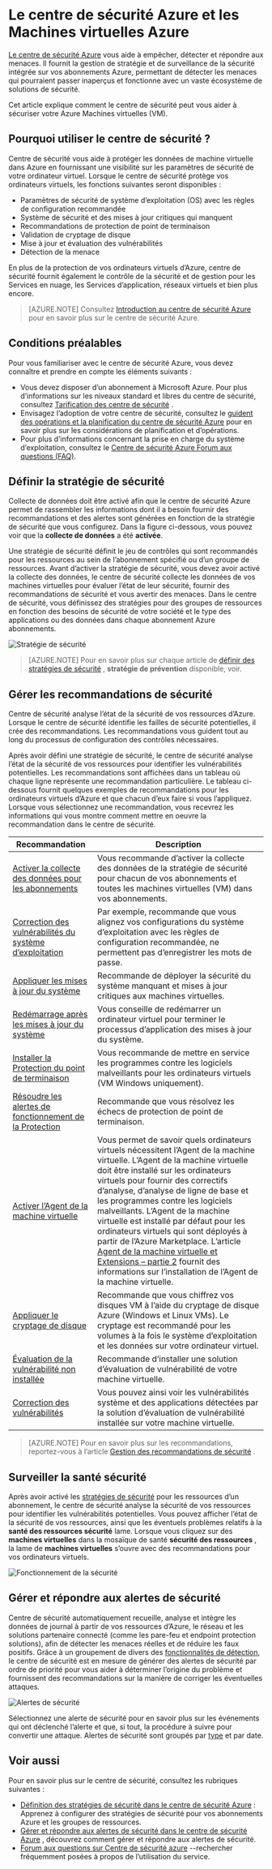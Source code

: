<properties
   pageTitle="Le centre de sécurité Azure et les Machines virtuelles Azure | Microsoft Azure"
   description="Ce document vous aide à comprendre comment le centre de sécurité Azure peut vous préserver des ordinateurs virtuels Azure."
   services="security-center"
   documentationCenter="na"
   authors="YuriDio"
   manager="swadhwa"
   editor=""/>

<tags
   ms.service="security-center"
   ms.devlang="na"
   ms.topic="hero-article"
   ms.tgt_pltfrm="na"
   ms.workload="na"
   ms.date="10/07/2016"
   ms.author="yurid"/>

# <a name="azure-security-center-and-azure-virtual-machines"></a>Le centre de sécurité Azure et les Machines virtuelles Azure

[Le centre de sécurité Azure](https://azure.microsoft.com/services/security-center/) vous aide à empêcher, détecter et répondre aux menaces. Il fournit la gestion de stratégie et de surveillance de la sécurité intégrée sur vos abonnements Azure, permettant de détecter les menaces qui pourraient passer inaperçus et fonctionne avec un vaste écosystème de solutions de sécurité.

Cet article explique comment le centre de sécurité peut vous aider à sécuriser votre Azure Machines virtuelles (VM).

## <a name="why-use-security-center"></a>Pourquoi utiliser le centre de sécurité ?

Centre de sécurité vous aide à protéger les données de machine virtuelle dans Azure en fournissant une visibilité sur les paramètres de sécurité de votre ordinateur virtuel. Lorsque le centre de sécurité protège vos ordinateurs virtuels, les fonctions suivantes seront disponibles :

- Paramètres de sécurité de système d’exploitation (OS) avec les règles de configuration recommandée
- Système de sécurité et des mises à jour critiques qui manquent
- Recommandations de protection de point de terminaison
- Validation de cryptage de disque
- Mise à jour et évaluation des vulnérabilités
- Détection de la menace

En plus de la protection de vos ordinateurs virtuels d’Azure, centre de sécurité fournit également le contrôle de la sécurité et de gestion pour les Services en nuage, les Services d’application, réseaux virtuels et bien plus encore. 

>[AZURE.NOTE] Consultez [Introduction au centre de sécurité Azure](security-center-intro.md) pour en savoir plus sur le centre de sécurité Azure.

## <a name="prerequisites"></a>Conditions préalables

Pour vous familiariser avec le centre de sécurité Azure, vous devez connaître et prendre en compte les éléments suivants :

- Vous devez disposer d’un abonnement à Microsoft Azure. Pour plus d’informations sur les niveaux standard et libres du centre de sécurité, consultez [Tarification des centre de sécurité](https://azure.microsoft.com/pricing/details/security-center/) .
- Envisagez l’adoption de votre centre de sécurité, consultez le [guident des opérations et la planification du centre de sécurité Azure](security-center-planning-and-operations-guide.md) pour en savoir plus sur les considérations de planification et d’opérations.
- Pour plus d’informations concernant la prise en charge du système d’exploitation, consultez le [Centre de sécurité Azure Forum aux questions (FAQ)](security-center-faq.md). 

## <a name="set-security-policy"></a>Définir la stratégie de sécurité

Collecte de données doit être activé afin que le centre de sécurité Azure permet de rassembler les informations dont il a besoin fournir des recommandations et des alertes sont générées en fonction de la stratégie de sécurité que vous configurez. Dans la figure ci-dessous, vous pouvez voir que la **collecte de données** a été **activée**.

Une stratégie de sécurité définit le jeu de contrôles qui sont recommandés pour les ressources au sein de l’abonnement spécifié ou d’un groupe de ressources. Avant d’activer la stratégie de sécurité, vous devez avoir activé la collecte des données, le centre de sécurité collecte les données de vos machines virtuelles pour évaluer l’état de leur sécurité, fournir des recommandations de sécurité et vous avertir des menaces. Dans le centre de sécurité, vous définissez des stratégies pour des groupes de ressources en fonction des besoins de sécurité de votre société et le type des applications ou des données dans chaque abonnement Azure abonnements. 

![Stratégie de sécurité](./media/security-center-virtual-machine/security-center-virtual-machine-fig1.png)

>[AZURE.NOTE] Pour en savoir plus sur chaque article de [définir des stratégies de sécurité](security-center-policies.md) , **stratégie de prévention** disponible, voir.

## <a name="manage-security-recommendations"></a>Gérer les recommandations de sécurité

Centre de sécurité analyse l’état de la sécurité de vos ressources d’Azure. Lorsque le centre de sécurité identifie les failles de sécurité potentielles, il crée des recommandations. Les recommandations vous guident tout au long du processus de configuration des contrôles nécessaires.

Après avoir défini une stratégie de sécurité, le centre de sécurité analyse l’état de la sécurité de vos ressources pour identifier les vulnérabilités potentielles. Les recommandations sont affichées dans un tableau où chaque ligne représente une recommandation particulière. Le tableau ci-dessous fournit quelques exemples de recommandations pour les ordinateurs virtuels d’Azure et que chacun d’eux faire si vous l’appliquez. Lorsque vous sélectionnez une recommandation, vous recevrez les informations qui vous montre comment mettre en oeuvre la recommandation dans le centre de sécurité.

|Recommandation|Description|
|-----|-----|
|[Activer la collecte des données pour les abonnements](security-center-enable-data-collection.md)|Vous recommande d’activer la collecte des données de la stratégie de sécurité pour chacun de vos abonnements et toutes les machines virtuelles (VM) dans vos abonnements.|
|[Correction des vulnérabilités du système d’exploitation](security-center-remediate-os-vulnerabilities.md)|Par exemple, recommande que vous alignez vos configurations du système d’exploitation avec les règles de configuration recommandée, ne permettent pas d’enregistrer les mots de passe.|
|[Appliquer les mises à jour du système](security-center-apply-system-updates.md)|Recommande de déployer la sécurité du système manquant et mises à jour critiques aux machines virtuelles.|
|[Redémarrage après les mises à jour du système](security-center-apply-system-updates.md#reboot-after-system-updates)|Vous conseille de redémarrer un ordinateur virtuel pour terminer le processus d’application des mises à jour du système.|
|[Installer la Protection du point de terminaison](security-center-install-endpoint-protection.md)|Vous recommande de mettre en service les programmes contre les logiciels malveillants pour les ordinateurs virtuels (VM Windows uniquement).|
|[Résoudre les alertes de fonctionnement de la Protection](security-center-resolve-endpoint-protection-health-alerts.md)|Recommande que vous résolvez les échecs de protection de point de terminaison.|
|[Activer l’Agent de la machine virtuelle](security-center-enable-vm-agent.md)|Vous permet de savoir quels ordinateurs virtuels nécessitent l’Agent de la machine virtuelle. L’Agent de la machine virtuelle doit être installé sur les ordinateurs virtuels pour fournir des correctifs d’analyse, d’analyse de ligne de base et les programmes contre les logiciels malveillants. L’Agent de la machine virtuelle est installé par défaut pour les ordinateurs virtuels qui sont déployés à partir de l’Azure Marketplace. L’article [Agent de la machine virtuelle et Extensions – partie 2](http://azure.microsoft.com/blog/2014/04/15/vm-agent-and-extensions-part-2/) fournit des informations sur l’installation de l’Agent de la machine virtuelle.|
| [Appliquer le cryptage de disque](security-center-apply-disk-encryption.md) |Recommande que vous chiffrez vos disques VM à l’aide du cryptage de disque Azure (Windows et Linux VMs). Le cryptage est recommandé pour les volumes à la fois le système d’exploitation et les données sur votre ordinateur virtuel.|
| [Évaluation de la vulnérabilité non installée](security-center-vulnerability-assessment-recommendations.md) | Recommande d’installer une solution d’évaluation de vulnérabilité de votre machine virtuelle. |
| [Correction des vulnérabilités](security-center-vulnerability-assessment-recommendations.md#review-recommendation) | Vous pouvez ainsi voir les vulnérabilités système et des applications détectées par la solution d’évaluation de vulnérabilité installée sur votre machine virtuelle. |

>[AZURE.NOTE] Pour en savoir plus sur les recommandations, reportez-vous à l’article [Gestion des recommandations de sécurité](security-center-recommendations.md) .

## <a name="monitor-security-health"></a>Surveiller la santé sécurité

Après avoir activé les [stratégies de sécurité](security-center-policies.md) pour les ressources d’un abonnement, le centre de sécurité analyse la sécurité de vos ressources pour identifier les vulnérabilités potentielles.  Vous pouvez afficher l’état de la sécurité de vos ressources, ainsi que les éventuels problèmes relatifs à la **santé des ressources sécurité** lame. Lorsque vous cliquez sur des **machines virtuelles** dans la mosaïque de santé **sécurité des ressources** , la lame de **machines virtuelles** s’ouvre avec des recommandations pour vos ordinateurs virtuels. 

![Fonctionnement de la sécurité](./media/security-center-virtual-machine/security-center-virtual-machine-fig2.png)

## <a name="manage-and-respond-to-security-alerts"></a>Gérer et répondre aux alertes de sécurité

Centre de sécurité automatiquement recueille, analyse et intègre les données de journal à partir de vos ressources d’Azure, le réseau et les solutions partenaire connecté (comme les pare-feu et endpoint protection solutions), afin de détecter les menaces réelles et de réduire les faux positifs. Grâce à un groupement de divers des [fonctionnalités de détection](security-center-detection-capabilities.md), le centre de sécurité est en mesure de générer des alertes de sécurité par ordre de priorité pour vous aider à déterminer l’origine du problème et fournissent des recommandations sur la manière de corriger les éventuelles attaques.

![Alertes de sécurité](./media/security-center-virtual-machine/security-center-virtual-machine-fig3.png)

Sélectionnez une alerte de sécurité pour en savoir plus sur les événements qui ont déclenché l’alerte et que, si tout, la procédure à suivre pour convertir une attaque. Alertes de sécurité sont groupés par [type](security-center-alerts-type.md) et par date.


## <a name="see-also"></a>Voir aussi

Pour en savoir plus sur le centre de sécurité, consultez les rubriques suivantes :

- [Définition des stratégies de sécurité dans le centre de sécurité Azure](security-center-policies.md) : Apprenez à configurer des stratégies de sécurité pour vos abonnements Azure et les groupes de ressources.
- [Gérer et répondre aux alertes de sécurité dans le centre de sécurité Azure](security-center-managing-and-responding-alerts.md) , découvrez comment gérer et répondre aux alertes de sécurité.
- [Forum aux questions sur Centre de sécurité azure](security-center-faq.md) --rechercher fréquemment posées à propos de l’utilisation du service.
